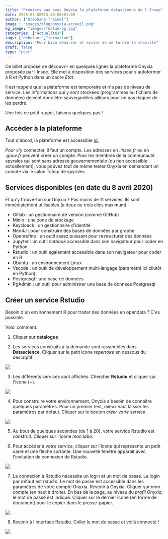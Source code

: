 ```yaml
---
title: "Premiers pas avec Onyxia la plateforme datascience de l'Insee"
date: 2020-04-08T15:30:00+01:00
author: ["Stéphane Trainel"]
image : "images/blog/onyxia-accueil.png"
bg_image: "images/featue-bg.jpg"
categories: ["Actualités"]
tags: ["débutant","formation"]
description: "Pour bien démarrer et éviter de se tordre la cheville"
draft: false
type: "post"
---
```


Ce billet propose de découvrir en quelques lignes la plateforme Onyxia proposée par l'Insee.
Elle met à disposition des services pour s'autoformer à R et Python dans un cadre *Etat*.

Il est rappelé que la plateforme est temporaire et n'a pas de niveau de service.
Les informations qui y sont stockées (programmes ou fichiers de données) doivent donc
être sauvegardées ailleurs pour ne pas risquer de les perdre.

Une fois ce petit rappel, faisons quelques pas !


## Accèder à la plateforme

Tout d'abord, la plateforme est accessible [ici](https://spyrales.sspcloud.fr/).

Pour s'y connecter, il faut un compte. Les adresses en *.insee.fr* ou en *.gouv.fr* peuvent créer un compte.
Pour les membres de la communauté spyrales qui sont sans adresse gouvernementale (ou non accessible actuellement),
vous pouvez tout de même tester Onyxia en demandant un compte via le salon Tchap de spyrales.


## Services disponibles (en date du 8 avril 2020)

Et qu'y trouve-ton sur Onyxia ? Pas moins de 11 services. Ils sont immédiatement utilisables (à deux ou trois clics maximum)

* Gitlab : un gestionnaire de version (comme GitHub)
* Minio : une zone de stockage
* Keycloack : un gestionnaire d'identité
* Neo4J : pour construire des bases de données par graphe
* Openrefine : un outil assez puissant pour restructurer des données
* Jupyter : un outil *netbook* accessible dans son navigateur pour coder en Python
* Rstudio : un outil également accessible dans son navigateur pour coder en R
* Ubuntu : un environnement Linux 
* Vscode : un outil de développement multi-langage (paramétré ici pliutôt en Python)
* Postgresql : une base de données 
* PgAdmin : un outil pour administrer une base de données Postgresql


## Créer un service Rstudio

Besoin d'un environnement R pour traiter des données en opendata ? C'es possible.

Voici comment.

1. Cliquer sur **catalogue**

2. Les services construits à la demande sont rassemblés dans **Datascience**. Cliquer sur le petit icone *repertoire* en dessous du descriptif.

![](/images/blog/onyxia-datascience.png)

3. Les différents services sont affichés. Chercher **Rstudio** et cliquer sur l'icone (+).

![](/images/blog/onyxia-build-rstudio.png)

4. Pour construire votre environnement, Onyxia a besoin de connaître quelques paramètres. Pour un premier test, mieux vaut laisser les paramètres par défaut. Cliquer sur le bouton *créer votre service*.

![](/images/blog/onyxia-paramR.png)

5. Au bout de quelques secondes (de 1 à 20), votre service Rstudio est construit. Cliquer sur l'icone *mon labo*.


6. Pour accéder à votre service, cliquer sur l'icone qui représente un petit carré et une flèche sortante. Une nouvelle fenêtre apparait avec l'invitation de connexion de Rstudio.

![](/images/blog/onyxia-monlabo.png)

7. La connexion à Rstudio nécessite un login et un mot de passe. Le login par défaut est *rstudio*. Le mot de passe est accessible dans les paramètres de votre compte Onyxia. Revenir à Onyxia. Cliquer sur *mon compte* (en haut à droite). En bas de la page, au niveau du *profil Onyxia*, le mot de passe est indiqué. Cliquer sur le dernier icone (en forme de document) pour le copier dans le presse-papier.

![](/images/blog/onyxia-password.png)

8. Revenir à l'interface Rstudio. Coller le mot de passe et voilà connecté ! 

![](/images/blog/onyxia-rstudio.png)
